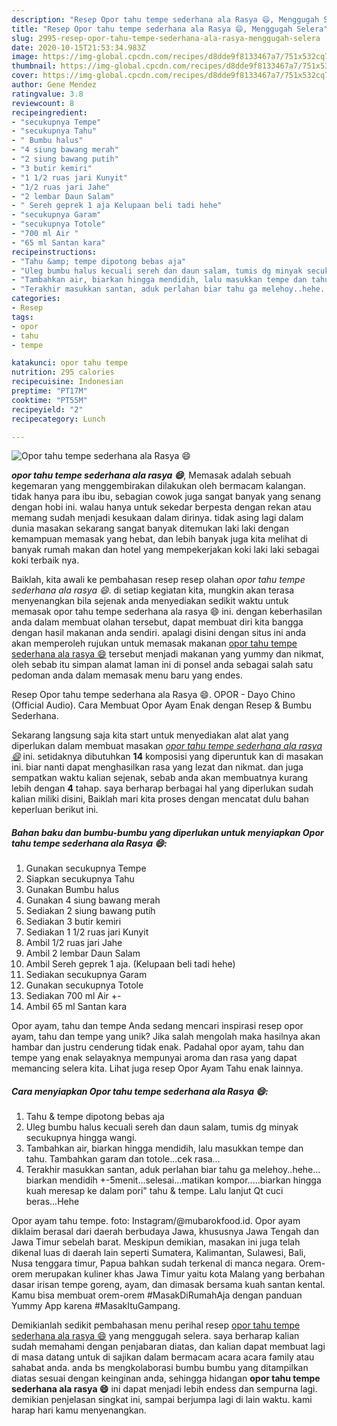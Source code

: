 ```yaml
---
description: "Resep Opor tahu tempe sederhana ala Rasya 😄, Menggugah Selera"
title: "Resep Opor tahu tempe sederhana ala Rasya 😄, Menggugah Selera"
slug: 2995-resep-opor-tahu-tempe-sederhana-ala-rasya-menggugah-selera
date: 2020-10-15T21:53:34.983Z
image: https://img-global.cpcdn.com/recipes/d8dde9f8133467a7/751x532cq70/opor-tahu-tempe-sederhana-ala-rasya-😄-foto-resep-utama.jpg
thumbnail: https://img-global.cpcdn.com/recipes/d8dde9f8133467a7/751x532cq70/opor-tahu-tempe-sederhana-ala-rasya-😄-foto-resep-utama.jpg
cover: https://img-global.cpcdn.com/recipes/d8dde9f8133467a7/751x532cq70/opor-tahu-tempe-sederhana-ala-rasya-😄-foto-resep-utama.jpg
author: Gene Mendez
ratingvalue: 3.8
reviewcount: 8
recipeingredient:
- "secukupnya Tempe"
- "secukupnya Tahu"
- " Bumbu halus"
- "4 siung bawang merah"
- "2 siung bawang putih"
- "3 butir kemiri"
- "1 1/2 ruas jari Kunyit"
- "1/2 ruas jari Jahe"
- "2 lembar Daun Salam"
- " Sereh geprek 1 aja Kelupaan beli tadi hehe"
- "secukupnya Garam"
- "secukupnya Totole"
- "700 ml Air "
- "65 ml Santan kara"
recipeinstructions:
- "Tahu &amp; tempe dipotong bebas aja"
- "Uleg bumbu halus kecuali sereh dan daun salam, tumis dg minyak secukupnya hingga wangi."
- "Tambahkan air, biarkan hingga mendidih, lalu masukkan tempe dan tahu. Tambahkan garam dan totole...cek rasa..."
- "Terakhir masukkan santan, aduk perlahan biar tahu ga melehoy..hehe... biarkan mendidih +-5menit...selesai...matikan kompor.....biarkan hingga kuah meresap ke dalam pori&#34; tahu &amp; tempe. Lalu lanjut Qt cuci beras...Hehe"
categories:
- Resep
tags:
- opor
- tahu
- tempe

katakunci: opor tahu tempe 
nutrition: 295 calories
recipecuisine: Indonesian
preptime: "PT17M"
cooktime: "PT55M"
recipeyield: "2"
recipecategory: Lunch

---
```



![Opor tahu tempe sederhana ala Rasya 😄](https://img-global.cpcdn.com/recipes/d8dde9f8133467a7/751x532cq70/opor-tahu-tempe-sederhana-ala-rasya-😄-foto-resep-utama.jpg)

<b><i>opor tahu tempe sederhana ala rasya 😄</i></b>, Memasak adalah sebuah kegemaran yang menggembirakan dilakukan oleh bermacam kalangan. tidak hanya para ibu ibu, sebagian cowok juga sangat banyak yang senang dengan hobi ini. walau hanya untuk sekedar berpesta dengan rekan atau memang sudah menjadi kesukaan dalam dirinya. tidak asing lagi dalam dunia masakan sekarang sangat banyak ditemukan laki laki dengan kemampuan memasak yang hebat, dan lebih banyak juga kita melihat di banyak rumah makan dan hotel yang mempekerjakan koki laki laki sebagai koki terbaik nya.

Baiklah, kita awali ke pembahasan resep resep olahan <i>opor tahu tempe sederhana ala rasya 😄</i>. di setiap kegiatan kita, mungkin akan terasa menyenangkan bila sejenak anda menyediakan sedikit waktu untuk memasak opor tahu tempe sederhana ala rasya 😄 ini. dengan keberhasilan anda dalam membuat olahan tersebut, dapat membuat diri kita bangga dengan hasil makanan anda sendiri. apalagi disini dengan situs ini anda akan memperoleh rujukan untuk memasak makanan <u>opor tahu tempe sederhana ala rasya 😄</u> tersebut menjadi makanan yang yummy dan nikmat, oleh sebab itu simpan alamat laman ini di ponsel anda sebagai salah satu pedoman anda dalam memasak menu baru yang endes.

Resep Opor tahu tempe sederhana ala Rasya 😄. OPOR - Dayo Chino (Official Audio). Cara Membuat Opor Ayam Enak dengan Resep &amp; Bumbu Sederhana.


Sekarang langsung saja kita start untuk menyediakan alat alat yang diperlukan dalam membuat masakan <u><i>opor tahu tempe sederhana ala rasya 😄</i></u> ini. setidaknya dibutuhkan <b>14</b> komposisi yang diperuntuk kan di masakan ini. biar nanti dapat menghasilkan rasa yang lezat dan nikmat. dan juga sempatkan waktu kalian sejenak, sebab anda akan membuatnya kurang lebih dengan <b>4</b> tahap. saya berharap berbagai hal yang diperlukan sudah kalian miliki disini, Baiklah mari kita proses dengan mencatat dulu bahan keperluan berikut ini.

<!--inarticleads1-->

##### Bahan baku dan bumbu-bumbu yang diperlukan untuk menyiapkan Opor tahu tempe sederhana ala Rasya 😄:

1. Gunakan secukupnya Tempe
1. Siapkan secukupnya Tahu
1. Gunakan  Bumbu halus
1. Gunakan 4 siung bawang merah
1. Sediakan 2 siung bawang putih
1. Sediakan 3 butir kemiri
1. Sediakan 1 1/2 ruas jari Kunyit
1. Ambil 1/2 ruas jari Jahe
1. Ambil 2 lembar Daun Salam
1. Ambil  Sereh geprek 1 aja. (Kelupaan beli tadi hehe)
1. Sediakan secukupnya Garam
1. Gunakan secukupnya Totole
1. Sediakan 700 ml Air +-
1. Ambil 65 ml Santan kara


Opor ayam, tahu dan tempe Anda sedang mencari inspirasi resep opor ayam, tahu dan tempe yang unik? Jika salah mengolah maka hasilnya akan hambar dan justru cenderung tidak enak. Padahal opor ayam, tahu dan tempe yang enak selayaknya mempunyai aroma dan rasa yang dapat memancing selera kita. Lihat juga resep Opor Ayam Tahu enak lainnya. 

<!--inarticleads2-->

##### Cara menyiapkan Opor tahu tempe sederhana ala Rasya 😄:

1. Tahu &amp; tempe dipotong bebas aja
1. Uleg bumbu halus kecuali sereh dan daun salam, tumis dg minyak secukupnya hingga wangi.
1. Tambahkan air, biarkan hingga mendidih, lalu masukkan tempe dan tahu. Tambahkan garam dan totole...cek rasa...
1. Terakhir masukkan santan, aduk perlahan biar tahu ga melehoy..hehe... biarkan mendidih +-5menit...selesai...matikan kompor.....biarkan hingga kuah meresap ke dalam pori&#34; tahu &amp; tempe. Lalu lanjut Qt cuci beras...Hehe


Opor ayam tahu tempe. foto: Instagram/@mubarokfood.id. Opor ayam diklaim berasal dari daerah berbudaya Jawa, khususnya Jawa Tengah dan Jawa Timur sebelah barat. Meskipun demikian, masakan ini juga telah dikenal luas di daerah lain seperti Sumatera, Kalimantan, Sulawesi, Bali, Nusa tenggara timur, Papua bahkan sudah terkenal di manca negara. Orem-orem merupakan kuliner khas Jawa Timur yaitu kota Malang yang berbahan dasar irisan tempe goreng, ayam, dan dimasak bersama kuah santan kental. Kamu bisa membuat orem-orem #MasakDiRumahAja dengan panduan Yummy App karena #MasakItuGampang. 

Demikianlah sedikit pembahasan menu perihal resep <u>opor tahu tempe sederhana ala rasya 😄</u> yang menggugah selera. saya berharap kalian sudah memahami dengan penjabaran diatas, dan kalian dapat membuat lagi di masa datang untuk di sajikan dalam bermacam acara acara family atau sahabat anda. anda bs mengkolaborasi bumbu bumbu yang ditampilkan diatas sesuai dengan keinginan anda, sehingga hidangan <b>opor tahu tempe sederhana ala rasya 😄</b> ini dapat menjadi lebih endess dan sempurna lagi. demikian penjelasan singkat ini, sampai berjumpa lagi di lain waktu. kami harap hari kamu menyenangkan.
